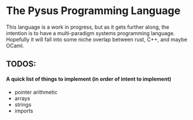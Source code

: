 # The Pysus Programming Language

This language is a work in progress, but as it gets further along, the intention is to have a multi-paradigm systems programming language.
Hopefully it will fall into some niche overlap between rust, C++, and maybe OCaml.

## TODOS:

#### A quick list of things to implement (in order of intent to implement)

* pointer arithmetic 
* arrays
* strings
* imports


